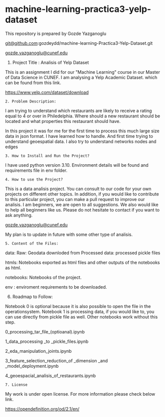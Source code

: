 # machine-learning-practica3-yelp-dataset

This repository is prepared by Gozde Yazganoglu 

git@github.com:gozdeydd/machine-learning-Practica3-Yelp-Dataset.git

gozde.yazganoglu@cunef.edu


   1. Project Title : Analisis of Yelp Dataset

This is an assignment I did for our "Machine Learning" course in our Master of Data Science in CUNEF. I am analysing a Yelp Academic Dataset. which can be found from this link. 

https://www.yelp.com/dataset/download


    2. Problem Description:

I am trying to understand which restaurants are likely to receive a rating equal to 4 or over in Philedelphia. Where should a new restaurant should be located and what properties this restaurant should have.

In this project it was for me for the first time to process this much large size data in json format. I have learned how to handle. And first time trying to understand geoespatial data. I also try to understand networks nodes and edges 

    3. How to Install and Run the Project?

I have used python version 3.10. Environment details will be found and requirements file in env folder.

    4. How to use the Project?

This is a data analisis project. You can consult to our code for your own projects on different other topics. In addition, if you would like to contribute to this particular project, you can make a pull request to improve our analisis. I am beginners, we are open to all suggestions. We also would like to help all beginners like us. Please do not hesitate to contact if you want to ask anything.


gozde.yazganoglu@cunef.edu

My plan is to update in future with some other type of analisis. 

    5. Content of the Files:

data:
    Raw: Geodata downloded from 
    Processed data: processed pickle files


htmls: Notebooks exported as html files and other outputs of the notebooks as html.

notebooks: Notebooks of the project.

env : enviroment requirements to be downloaded.

   6. Roadmap to Follow:

Notebook 0 is optional because it is also possible to open the file in the operationsystem.
Notebook 1 is processing data, if you would like to, you can use directly from pickle file as well. Other notebooks work without this step.

0_processing_tar_file_(optioanal).ipynb

1_data_processing _to _pickle_files.ipynb

2_eda_manipulation_joints.ipynb

3_feature_selection_reduction_of _dimension _and _model_deployment.ipynb

4_geoespacial_analisis_of_restaurants.ipynb

    7. License

My work is under open license. For more information please check below link.

https://opendefinition.org/od/2.1/en/
